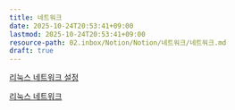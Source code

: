 ```yaml
---
title: 네트워크
date: 2025-10-24T20:53:41+09:00
lastmod: 2025-10-24T20:53:41+09:00
resource-path: 02.inbox/Notion/Notion/네트워크/네트워크.md
draft: true
---
```

[리눅스 네트워크 설정](리눅스%20네트워크%20설정.md)

[리눅스 네트워크](리눅스%20네트워크.md)